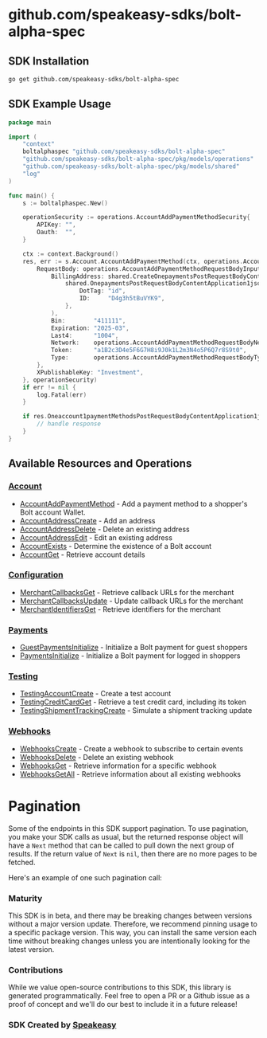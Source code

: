 # github.com/speakeasy-sdks/bolt-alpha-spec

<!-- Start SDK Installation -->
## SDK Installation

```bash
go get github.com/speakeasy-sdks/bolt-alpha-spec
```
<!-- End SDK Installation -->

## SDK Example Usage
<!-- Start SDK Example Usage -->
```go
package main

import (
	"context"
	boltalphaspec "github.com/speakeasy-sdks/bolt-alpha-spec"
	"github.com/speakeasy-sdks/bolt-alpha-spec/pkg/models/operations"
	"github.com/speakeasy-sdks/bolt-alpha-spec/pkg/models/shared"
	"log"
)

func main() {
	s := boltalphaspec.New()

	operationSecurity := operations.AccountAddPaymentMethodSecurity{
		APIKey: "",
		Oauth:  "",
	}

	ctx := context.Background()
	res, err := s.Account.AccountAddPaymentMethod(ctx, operations.AccountAddPaymentMethodRequest{
		RequestBody: operations.AccountAddPaymentMethodRequestBodyInput{
			BillingAddress: shared.CreateOnepaymentsPostRequestBodyContentApplication1jsonSchemaPropertiesCartPropertiesShipmentsItemsPropertiesAddressInputOnepaymentsPostRequestBodyContentApplication1jsonSchemaPropertiesCartPropertiesShipmentsItemsPropertiesAddressAddressID(
				shared.OnepaymentsPostRequestBodyContentApplication1jsonSchemaPropertiesCartPropertiesShipmentsItemsPropertiesAddressAddressID{
					DotTag: "id",
					ID:     "D4g3h5tBuVYK9",
				},
			),
			Bin:        "411111",
			Expiration: "2025-03",
			Last4:      "1004",
			Network:    operations.AccountAddPaymentMethodRequestBodyNetworkVisa,
			Token:      "a1B2c3D4e5F6G7H8i9J0k1L2m3N4o5P6Q7r8S9t0",
			Type:       operations.AccountAddPaymentMethodRequestBodyTypeCredit,
		},
		XPublishableKey: "Investment",
	}, operationSecurity)
	if err != nil {
		log.Fatal(err)
	}

	if res.Oneaccount1paymentMethodsPostRequestBodyContentApplication1jsonSchema != nil {
		// handle response
	}
}

```
<!-- End SDK Example Usage -->

<!-- Start SDK Available Operations -->
## Available Resources and Operations


### [Account](docs/sdks/account/README.md)

* [AccountAddPaymentMethod](docs/sdks/account/README.md#accountaddpaymentmethod) - Add a payment method to a shopper's Bolt account Wallet.
* [AccountAddressCreate](docs/sdks/account/README.md#accountaddresscreate) - Add an address
* [AccountAddressDelete](docs/sdks/account/README.md#accountaddressdelete) - Delete an existing address
* [AccountAddressEdit](docs/sdks/account/README.md#accountaddressedit) - Edit an existing address
* [AccountExists](docs/sdks/account/README.md#accountexists) - Determine the existence of a Bolt account
* [AccountGet](docs/sdks/account/README.md#accountget) - Retrieve account details

### [Configuration](docs/sdks/configuration/README.md)

* [MerchantCallbacksGet](docs/sdks/configuration/README.md#merchantcallbacksget) - Retrieve callback URLs for the merchant
* [MerchantCallbacksUpdate](docs/sdks/configuration/README.md#merchantcallbacksupdate) - Update callback URLs for the merchant
* [MerchantIdentifiersGet](docs/sdks/configuration/README.md#merchantidentifiersget) - Retrieve identifiers for the merchant

### [Payments](docs/sdks/payments/README.md)

* [GuestPaymentsInitialize](docs/sdks/payments/README.md#guestpaymentsinitialize) - Initialize a Bolt payment for guest shoppers
* [PaymentsInitialize](docs/sdks/payments/README.md#paymentsinitialize) - Initialize a Bolt payment for logged in shoppers

### [Testing](docs/sdks/testing/README.md)

* [TestingAccountCreate](docs/sdks/testing/README.md#testingaccountcreate) - Create a test account
* [TestingCreditCardGet](docs/sdks/testing/README.md#testingcreditcardget) - Retrieve a test credit card, including its token
* [TestingShipmentTrackingCreate](docs/sdks/testing/README.md#testingshipmenttrackingcreate) - Simulate a shipment tracking update

### [Webhooks](docs/sdks/webhooks/README.md)

* [WebhooksCreate](docs/sdks/webhooks/README.md#webhookscreate) - Create a webhook to subscribe to certain events
* [WebhooksDelete](docs/sdks/webhooks/README.md#webhooksdelete) - Delete an existing webhook
* [WebhooksGet](docs/sdks/webhooks/README.md#webhooksget) - Retrieve information for a specific webhook
* [WebhooksGetAll](docs/sdks/webhooks/README.md#webhooksgetall) - Retrieve information about all existing webhooks
<!-- End SDK Available Operations -->



<!-- Start Dev Containers -->

<!-- End Dev Containers -->



<!-- Start Pagination -->
# Pagination

Some of the endpoints in this SDK support pagination. To use pagination, you make your SDK calls as usual, but the
returned response object will have a `Next` method that can be called to pull down the next group of results. If the
return value of `Next` is `nil`, then there are no more pages to be fetched.

Here's an example of one such pagination call:
<!-- End Pagination -->



<!-- Start Go Types -->

<!-- End Go Types -->

<!-- Placeholder for Future Speakeasy SDK Sections -->



### Maturity

This SDK is in beta, and there may be breaking changes between versions without a major version update. Therefore, we recommend pinning usage
to a specific package version. This way, you can install the same version each time without breaking changes unless you are intentionally
looking for the latest version.

### Contributions

While we value open-source contributions to this SDK, this library is generated programmatically.
Feel free to open a PR or a Github issue as a proof of concept and we'll do our best to include it in a future release!

### SDK Created by [Speakeasy](https://docs.speakeasyapi.dev/docs/using-speakeasy/client-sdks)
